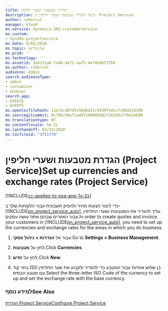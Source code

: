 ```yaml
---
title: הגדרת מטבעות ושערי חליפין
description: כיצד להגדיר מטבעות ושערי חליפין ב- Project Service
author: ruhercul
manager: kfend
ms.service: dynamics-365-customerservice
ms.custom:
- dyn365-projectservice
ms.date: 8/03/2018
ms.topic: article
ms.prod: ''
ms.technology: ''
ms.assetid: 3e6121a8-fa4b-4a72-aaf5-4e74a96f37b6
ms.author: ruhercul
audience: Admin
search.audienceType:
- admin
- customizer
- enduser
search.app:
- D365CE
- D365PS
ms.openlocfilehash: 11ec5cd87d5c96dbd21c9439fe4cc7c80a52d3db
ms.sourcegitcommit: 8c786230ef2a497280885b827162561776e2eb00
ms.translationtype: HT
ms.contentlocale: he-IL
ms.lasthandoff: 03/24/2020
ms.locfileid: "3751778"
---
```

# <a name="set-up-currencies-and-exchange-rates-project-service"></a><span data-ttu-id="52d84-103">הגדרת מטבעות ושערי חליפין (Project Service)</span><span class="sxs-lookup"><span data-stu-id="52d84-103">Set up currencies and exchange rates (Project Service)</span></span>

[!INCLUDE[cc-applies-to-psa-app-1x-2x](../includes/cc-applies-to-psa-app-1x-2x.md)]

<span data-ttu-id="52d84-104">כדי ליצור הצעות מחיר ולהפיק חשבונית עבור הלקוחות שלך ב- [!INCLUDE[pn_project_service_auto](../includes/pn-project-service-auto.md)], עליך להגדיר את המטבעות ושערי החליפין עבור האזורים שבהם אתה עושה עסקים.</span><span class="sxs-lookup"><span data-stu-id="52d84-104">In order to create quotes and invoice your customers in [!INCLUDE[pn_project_service_auto](../includes/pn-project-service-auto.md)], you need to set up the currencies and exchange rates for the areas in which you do business.</span></span>  
  
1.  <span data-ttu-id="52d84-105">עבור אל **הגדרות > ניהול עסקי**.</span><span class="sxs-lookup"><span data-stu-id="52d84-105">Go to **Settings > Business Management**.</span></span>  
  
2.  <span data-ttu-id="52d84-106">לחץ על **מטבעות**.</span><span class="sxs-lookup"><span data-stu-id="52d84-106">Click **Currencies**.</span></span>  
  
3.  <span data-ttu-id="52d84-107">לחץ על **חדש**.</span><span class="sxs-lookup"><span data-stu-id="52d84-107">Click **New**.</span></span>  
  
4.  <span data-ttu-id="52d84-108">בחר קוד ISO בן שלוש אותיות עבור המטבע כדי להגדיר ולקבוע את שער החליפין עם מטבע הבסיס.</span><span class="sxs-lookup"><span data-stu-id="52d84-108">Select the three-letter ISO Code of the currency to set up and set the exchange rate with the base currency.</span></span>  
  
### <a name="see-also"></a><span data-ttu-id="52d84-109">למידע נוסף</span><span class="sxs-lookup"><span data-stu-id="52d84-109">See Also</span></span>  
 [<span data-ttu-id="52d84-110">הגדרת Project Service</span><span class="sxs-lookup"><span data-stu-id="52d84-110">Configure Project Service</span></span>](../project-service/configure.md)
